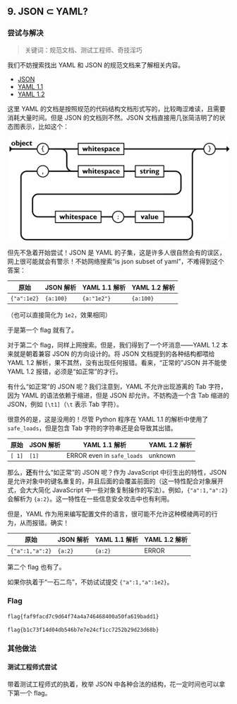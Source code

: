 ## 9. JSON ⊂ YAML?

### 尝试与解决

> 关键词：规范文档、测试工程师、奇技淫巧

我们不妨搜索找出 YAML 和 JSON 的规范文档来了解相关内容。

- [JSON](https://www.json.org/json-en.html)
- [YAML 1.1](https://yaml.org/spec/1.1/)
- [YAML 1.2](https://yaml.org/spec/1.2.2/)

这里 YAML 的文档是按照规范的代码结构文档形式写的，比较晦涩难读，且需要消耗大量时间。但是 JSON 的文档则不然。JSON 文档直接用几张简洁明了的状态图表示，比如这个：

![](./assets/json-object.png)

但先不急着开始尝试！JSON 是 YAML 的子集，这是许多人很自然会有的误区，网上很可能就会有警示！不妨网络搜索“is json subset of yaml”，不难得到这个答案：

|原始|JSON 解析|YAML 1.1 解析|YAML 1.2 解析|
|-|-|-|-|
|`{"a":1e2}`|`{a:100}`|`{a:"1e2"}`|`{a:100}`|

（也可以直接简化为 `1e2`，效果相同）

于是第一个 flag 就有了。

对于第二个 flag，同样上网搜索。但是，我们得到了一个坏消息——YAML 1.2 本来就是朝着兼容 JSON 的方向设计的。将 JSON 文档提到的各种结构都喂给 YAML 1.2 解析，果不其然，没有出现任何报错。看来，“正常的”JSON 并不能使 YAML 1.2 报错，必须是“如正常”的才行。

有什么“如正常”的 JSON 呢？我们注意到，YAML 不允许出现游离的 Tab 字符，因为 YAML 的语法依赖于缩进，但是 JSON 却允许。不妨构造一个含 Tab 缩进的 JSON，例如 `[\t1]`（`\t` 表示 Tab 字符）。

很意外的是，这是没用的！尽管 Python 程序在 YAML 1.1 的解析中使用了 `safe_loads`，但是包含 Tab 字符的字符串还是会导致其出错。

|原始|JSON 解析|YAML 1.1 解析|YAML 1.2 解析|
|-|-|-|-|
|`[	1]`|`[1]`|ERROR even in `safe_loads`|unknown|

那么，**还**有什么“如正常”的 JSON 呢？作为 JavaScript 中衍生出的特性，JSON 是允许对象中的键名重复的，并且后面的会覆盖前面的（这一特性配合对象展开式，会大大简化 JavaScript 中一些对象复制操作的写法）。例如，`{"a":1,"a":2}` 会解析为 `{a:2}`。这一特性在一些信息安全攻击中也有利用。

但是，YAML 作为用来编写配置文件的语言，很可能不允许这种模棱两可的行为，从而报错。确实！

|原始|JSON 解析|YAML 1.1 解析|YAML 1.2 解析|
|-|-|-|-|
|`{"a":1,"a":2}`|`{a:2}`|`{a:2}`|ERROR|

第二个 flag 也有了。

如果你执着于“一石二鸟”，不妨试试提交 `{"a":1,"a":1e2}`。

### Flag

```plain
flag{faf9facd7c9d64f74a4a746468400a50fa619badd1}
```

```plain
flag{b1c73f14d04db546b7e7e24cf1cc7252b29d23d68b}
```

### 其他做法

#### 测试工程师式尝试

带着测试工程师式的执着，枚举 JSON 中各种合法的结构，花一定时间也可以拿下第一个 flag。
